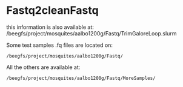 # Fastq2cleanFastq

this information is also available at:
/beegfs/project/mosquites/aalbo1200g/Fastq/TrimGaloreLoop.slurm


Some test samples .fq files are located on:
```
/beegfs/project/mosquites/aalbo1200g/Fastq/
```

All the others are available at:

```
/beegfs/project/mosquites/aalbo1200g/Fastq/MoreSamples/
```
